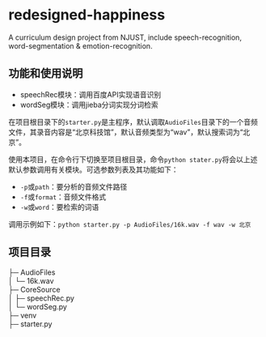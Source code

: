 # redesigned-happiness
A curriculum design project from NJUST, include speech-recognition, word-segmentation &amp; emotion-recognition.

## 功能和使用说明
- speechRec模块：调用百度API实现语音识别
- wordSeg模块：调用jieba分词实现分词检索

在项目根目录下的`starter.py`是主程序，默认调取`AudioFiles`目录下的一个音频文件，其录音内容是“北京科技馆”，默认音频类型为“wav”，默认搜索词为“北京”。

使用本项目，在命令行下切换至项目根目录，命令`python stater.py`将会以上述默认参数调用有关模块。可选参数列表及其功能如下：

- `-p`或`path`：要分析的音频文件路径
- `-f`或`format`：音频文件格式
- `-w`或`word`：要检索的词语

调用示例如下：`python starter.py -p AudioFiles/16k.wav -f wav -w 北京`

## 项目目录

├─ AudioFiles  
│  └─ 16k.wav  
├─ CoreSource  
│  ├─ speechRec.py  
│  └─ wordSeg.py  
├─ venv  
├─ starter.py  
